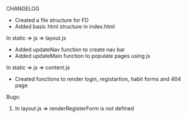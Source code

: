 CHANGELOG
* Created a file structure for FD 
* Added basic html structure in index.html

In static => js => layout.js
* Added updateNav function to create nav bar 
* Added updateMain function to populate pages using js


In static => js => content.js
* Created functions to render login, registartion, habit forms and 404 page


Bugs:
1. In layout.js => renderRegisterForm is not defined
